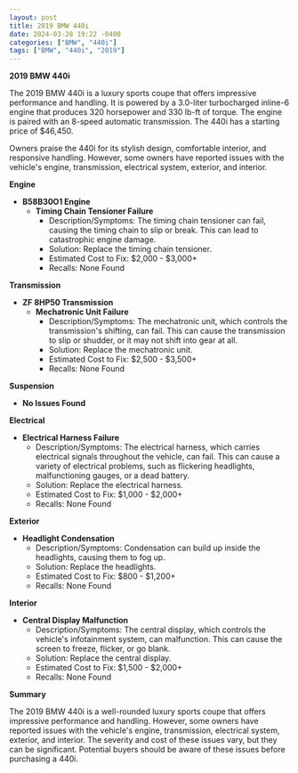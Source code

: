 ```yaml
---
layout: post
title: 2019 BMW 440i
date: 2024-03-28 19:22 -0400
categories: ["BMW", "440i"]
tags: ["BMW", "440i", "2019"]
---
```

**2019 BMW 440i**

The 2019 BMW 440i is a luxury sports coupe that offers impressive performance and handling. It is powered by a 3.0-liter turbocharged inline-6 engine that produces 320 horsepower and 330 lb-ft of torque. The engine is paired with an 8-speed automatic transmission. The 440i has a starting price of $46,450.

Owners praise the 440i for its stylish design, comfortable interior, and responsive handling. However, some owners have reported issues with the vehicle's engine, transmission, electrical system, exterior, and interior.

**Engine**

- **B58B30O1 Engine**
  - **Timing Chain Tensioner Failure**
    - Description/Symptoms: The timing chain tensioner can fail, causing the timing chain to slip or break. This can lead to catastrophic engine damage.
    - Solution: Replace the timing chain tensioner.
    - Estimated Cost to Fix: $2,000 - $3,000+
    - Recalls: None Found

**Transmission**

- **ZF 8HP50 Transmission**
  - **Mechatronic Unit Failure**
    - Description/Symptoms: The mechatronic unit, which controls the transmission's shifting, can fail. This can cause the transmission to slip or shudder, or it may not shift into gear at all.
    - Solution: Replace the mechatronic unit.
    - Estimated Cost to Fix: $2,500 - $3,500+
    - Recalls: None Found

**Suspension**

- **No Issues Found**

**Electrical**

- **Electrical Harness Failure**
  - Description/Symptoms: The electrical harness, which carries electrical signals throughout the vehicle, can fail. This can cause a variety of electrical problems, such as flickering headlights, malfunctioning gauges, or a dead battery.
  - Solution: Replace the electrical harness.
  - Estimated Cost to Fix: $1,000 - $2,000+
  - Recalls: None Found

**Exterior**

- **Headlight Condensation**
  - Description/Symptoms: Condensation can build up inside the headlights, causing them to fog up.
  - Solution: Replace the headlights.
  - Estimated Cost to Fix: $800 - $1,200+
  - Recalls: None Found

**Interior**

- **Central Display Malfunction**
  - Description/Symptoms: The central display, which controls the vehicle's infotainment system, can malfunction. This can cause the screen to freeze, flicker, or go blank.
  - Solution: Replace the central display.
  - Estimated Cost to Fix: $1,500 - $2,000+
  - Recalls: None Found

**Summary**

The 2019 BMW 440i is a well-rounded luxury sports coupe that offers impressive performance and handling. However, some owners have reported issues with the vehicle's engine, transmission, electrical system, exterior, and interior. The severity and cost of these issues vary, but they can be significant. Potential buyers should be aware of these issues before purchasing a 440i.
